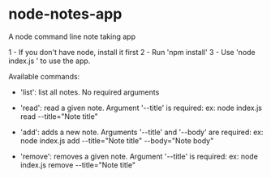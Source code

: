 # node-notes-app
A node command line note taking app

1 - If you don't have node, install it first
2 - Run 'npm install' 
3 - Use 'node index.js <command>' to use the app.

Available commands:
- 'list': list all notes. No required arguments

- 'read': read a given note. Argument '--title' is required:
  ex: node index.js read --title="Note title"
  
- 'add': adds a new note. Arguments '--title' and '--body' are required:
  ex: node index.js add --title="Note title" --body="Note body"

- 'remove': removes a given note. Argument '--title' is required:
  ex: node index.js remove --title="Note title"
  

